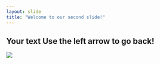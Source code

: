 ```yaml
---
layout: slide
title: "Welcome to our second slide!"
---
```

Your text
Use the left arrow to go back!
---
![](https://media.giphy.com/media/3o72FkreWNH9OlTtPq/giphy.gif)